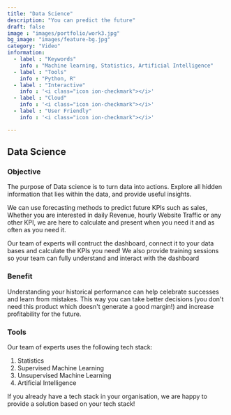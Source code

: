 ```yaml
---
title: "Data Science"
description: "You can predict the future"
draft: false
image : "images/portfolio/work3.jpg"
bg_image: "images/feature-bg.jpg"
category: "Video"
information:
  - label : "Keywords"
    info : "Machine learning, Statistics, Artificial Intelligence"
  - label : "Tools"
    info : "Python, R"
  - label : "Interactive"
    info : '<i class="icon ion-checkmark"></i>'
  - label : "Cloud"
    info : '<i class="icon ion-checkmark"></i>'
  - label : "User Friendly"
    info : '<i class="icon ion-checkmark"></i>'

---
```


## Data Science

<h3> Objective </h3>

The purpose of Data science is to turn data into actions. Explore all hidden information that lies within the data, and provide useful insights.

We can use forecasting methods to predict future KPIs such as sales, Whether you are interested in daily Revenue, hourly Website Traffic or any other KPI, we are here to calculate and present when you need it
and as often as you need it.

Our team of experts will contruct the dashboard, connect it to your data bases and calculate the KPIs you need! We also provide training
sessions so your team can fully understand and interact with the dashboard

<h3> Benefit </h3>

Understanding your historical performance can help celebrate successes and learn from mistakes.
This way you can take better decisions (you don't need this product which doesn't generate a good margin!) and increase profitability for the future.

<h3> Tools </h3>
Our team of experts uses the following tech stack: 

<ol>
  <li>Statistics</li>
  <li>Supervised Machine Learning</li>
  <li>Unsupervised Machine Learning</li>
  <li>Artificial Intelligence</li>
</ol>

If you already have a tech stack in your organisation, we are happy to provide a solution based on your tech stack!